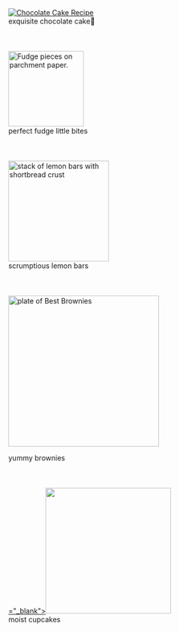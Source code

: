 <!DOCTYPE html>
<html>
<head>
  <meta charset="utf-8">
  <meta name="viewport" content="width=device-width">

</head>
<body>
<a href="https://bakeeverything.com/blogs/news/chocolate-cake-recipe?msclkid=9b944f983689152a25322a32d373459c&utm_source=bing&utm_medium=cpc&utm_campaign=DSA%20-%20Bake%20Everything&utm_term=bakeeverything&utm_content=Bake%20Everything%20DSAtarget"="_blank"><img class="rimage__image fade-in lazyautosizes lazyloaded" data-widths="[180, 220, 300, 360, 460, 540, 720, 900, 1080, 1296, 1512, 1728, 2048]" data-aspectratio="1.4962593516209477" data-sizes="auto" alt="Chocolate Cake Recipe" data-srcset="//bakeeverything.com/cdn/shop/articles/Chocolate-Cake_180x.png?v=1580138257 180w, //bakeeverything.com/cdn/shop/articles/Chocolate-Cake_220x.png?v=1580138257 220w, //bakeeverything.com/cdn/shop/articles/Chocolate-Cake_300x.png?v=1580138257 300w, //bakeeverything.com/cdn/shop/articles/Chocolate-Cake_360x.png?v=1580138257 360w, //bakeeverything.com/cdn/shop/articles/Chocolate-Cake_460x.png?v=1580138257 460w, //bakeeverything.com/cdn/shop/articles/Chocolate-Cake_540x.png?v=1580138257 540w, //bakeeverything.com/cdn/shop/articles/Chocolate-Cake_720x.png?v=1580138257 720w, //bakeeverything.com/cdn/shop/articles/Chocolate-Cake_900x.png?v=1580138257 900w, //bakeeverything.com/cdn/shop/articles/Chocolate-Cake_1080x.png?v=1580138257 1080w, //bakeeverything.com/cdn/shop/articles/Chocolate-Cake_1296x.png?v=1580138257 1296w, //bakeeverything.com/cdn/shop/articles/Chocolate-Cake_1512x.png?v=1580138257 1512w, //bakeeverything.com/cdn/shop/articles/Chocolate-Cake_1728x.png?v=1580138257 1728w, //bakeeverything.com/cdn/shop/articles/Chocolate-Cake_2048x.png?v=1580138257 2048w" sizes="600px" srcset="//bakeeverything.com/cdn/shop/articles/Chocolate-Cake_180x.png?v=1580138257 180w, //bakeeverything.com/cdn/shop/articles/Chocolate-Cake_220x.png?v=1580138257 220w, //bakeeverything.com/cdn/shop/articles/Chocolate-Cake_300x.png?v=1580138257 300w, //bakeeverything.com/cdn/shop/articles/Chocolate-Cake_360x.png?v=1580138257 360w, //bakeeverything.com/cdn/shop/articles/Chocolate-Cake_460x.png?v=1580138257 460w, //bakeeverything.com/cdn/shop/articles/Chocolate-Cake_540x.png?v=1580138257 540w, //bakeeverything.com/cdn/shop/articles/Chocolate-Cake_720x.png?v=1580138257 720w, //bakeeverything.com/cdn/shop/articles/Chocolate-Cake_900x.png?v=1580138257 900w, //bakeeverything.com/cdn/shop/articles/Chocolate-Cake_1080x.png?v=1580138257 1080w, //bakeeverything.com/cdn/shop/articles/Chocolate-Cake_1296x.png?v=1580138257 1296w, //bakeeverything.com/cdn/shop/articles/Chocolate-Cake_1512x.png?v=1580138257 1512w, //bakeeverything.com/cdn/shop/articles/Chocolate-Cake_1728x.png?v=1580138257 1728w, //bakeeverything.com/cdn/shop/articles/Chocolate-Cake_2048x.png?v=1580138257 2048w" style=""></a>
</body>
</html>
<br>
exquisite chocolate cake🍰
 <br>
<br>
<br>
<br>
<a href="https://anitalianinmykitchen.com/chocolate-fudge/"="_blank"><img decoding="async" width="150" height="" src="https://anitalianinmykitchen.com/wp-content/uploads/2019/03/fudge-1-of-1-690x1024.jpg" alt="Fudge pieces on parchment paper." data-lazy-srcset="https://anitalianinmykitchen.com/wp-content/uploads/2019/03/fudge-1-of-1-690x1024.jpg 690w, https://anitalianinmykitchen.com/wp-content/uploads/2019/03/fudge-1-of-1-202x300.jpg 202w, https://anitalianinmykitchen.com/wp-content/uploads/2019/03/fudge-1-of-1-1036x1536.jpg 1036w, https://anitalianinmykitchen.com/wp-content/uploads/2019/03/fudge-1-of-1-150x223.jpg 150w, https://anitalianinmykitchen.com/wp-content/uploads/2019/03/fudge-1-of-1.jpg 1200w" data-lazy-sizes="(max-width: 690px) 100vw, 690px" data-lazy-src="https://anitalianinmykitchen.com/wp-content/uploads/2019/03/fudge-1-of-1-690x1024.jpg" data-ll-status="loaded" class="entered lazyloaded" sizes="(max-width: 690px) 100vw, 690px" srcset="https://anitalianinmykitchen.com/wp-content/uploads/2019/03/fudge-1-of-1-690x1024.jpg 690w, https://anitalianinmykitchen.com/wp-content/uploads/2019/03/fudge-1-of-1-202x300.jpg 202w, https://anitalianinmykitchen.com/wp-content/uploads/2019/03/fudge-1-of-1-1036x1536.jpg 1036w, https://anitalianinmykitchen.com/wp-content/uploads/2019/03/fudge-1-of-1-150x223.jpg 150w, https://anitalianinmykitchen.com/wp-content/uploads/2019/03/fudge-1-of-1.jpg 1200w"></a>
<br>
 perfect fudge little bites
  
<br>
<br>
<br>
<br>
  <a href="https://sallysbakingaddiction.com/lemon-bars-recipe/"="_blank"><img data-perfmatters-preload="" decoding="async" width="200" height="" data-pin-nopin="nopin" data-pin-url="https://sallysbakingaddiction.com/lemon-bars-recipe/?tp_image_id=67216&amp;pin_title=TGVtb24gQmFycyB3aXRoIFNob3J0YnJlYWQgQ3J1c3Q%3D" data-pin-title="Lemon Bars with Shortbread Crust" src="https://sallysbakingaddiction.com/wp-content/uploads/2019/02/lemon-bars-2.jpg" alt="stack of lemon bars with shortbread crust" class="wp-image-67216" srcset="https://sallysbakingaddiction.com/wp-content/uploads/2019/02/lemon-bars-2.jpg 1200w, https://sallysbakingaddiction.com/wp-content/uploads/2019/02/lemon-bars-2-300x450.jpg 300w, https://sallysbakingaddiction.com/wp-content/uploads/2019/02/lemon-bars-2-600x900.jpg 600w, https://sallysbakingaddiction.com/wp-content/uploads/2019/02/lemon-bars-2-500x750.jpg 500w, https://sallysbakingaddiction.com/wp-content/uploads/2019/02/lemon-bars-2-1024x1536.jpg 1024w, https://sallysbakingaddiction.com/wp-content/uploads/2019/02/lemon-bars-2-425x638.jpg 425w, https://sallysbakingaddiction.com/wp-content/uploads/2019/02/lemon-bars-2-150x225.jpg 150w" sizes="(max-width: 1200px) 100vw, 1200px"></a>
  
  <br>
scrumptious lemon bars
<br>
<br>
<br>
<br>
<a herf="https://www.allrecipes.com/recipe/274800/coffee-brownies/"="_blank"><img data-src="https://www.allrecipes.com/thmb/vtfBCL_rVRo__MwHrw66BU8i9lY=/1500x0/filters:no_upscale():max_bytes(150000):strip_icc():format(webp)/10549-Best-brownies-mfs_001-8254837385364a4585e038c4f2a0a20f.jpg" width="300" height="" data-srcset="https://www.allrecipes.com/thmb/c5f1R6g72tK86dj6pM5choP3LvM=/750x0/filters:no_upscale():max_bytes(150000):strip_icc():format(webp)/10549-Best-brownies-mfs_001-8254837385364a4585e038c4f2a0a20f.jpg 750w" data-sizes="750px" alt="plate of Best Brownies" class="universal-image__image ls-is-cached lazyloaded" data-expand="300" data-hi-res-src="https://www.allrecipes.com/thmb/vtfBCL_rVRo__MwHrw66BU8i9lY=/1500x0/filters:no_upscale():max_bytes(150000):strip_icc():format(webp)/10549-Best-brownies-mfs_001-8254837385364a4585e038c4f2a0a20f.jpg" id="mntl-sc-block-image_1-0-1" data-click-tracked="true" data-tracking-container="true" data-img-lightbox="true" sizes="750px" srcset="https://www.allrecipes.com/thmb/c5f1R6g72tK86dj6pM5choP3LvM=/750x0/filters:no_upscale():max_bytes(150000):strip_icc():format(webp)/10549-Best-brownies-mfs_001-8254837385364a4585e038c4f2a0a20f.jpg 750w" src="https://www.allrecipes.com/thmb/vtfBCL_rVRo__MwHrw66BU8i9lY=/1500x0/filters:no_upscale():max_bytes(150000):strip_icc():format(webp)/10549-Best-brownies-mfs_001-8254837385364a4585e038c4f2a0a20f.jpg"></a>
  
 yummy brownies
<br>
<br>
<br>
<br>
<a href="https://www.allrecipes.com/recipe/212429/red-velvet-cupcakes/">="_blank"><img src="https://www.allrecipes.com/thmb/gWeI_uMmtTbBuVOjRjWZyjlN_5o=/1500x0/filters:no_upscale():max_bytes(150000):strip_icc():format(webp)/5789703-f0c4b179200b43a5bcd1ef90748c29fe.jpg" width="250" height="" srcset="https://www.allrecipes.com/thmb/d3swQwV-qjtE5-Bm6YgPS4j2l3o=/750x0/filters:no_upscale():max_bytes(150000):strip_icc():format(webp)/5789703-f0c4b179200b43a5bcd1ef90748c29fe.jpg 750w" sizes="750px" class="primary-image__image mntl-primary-image--blurry loaded" onload="(function(e){e.classList.add('loaded')})(this)" style="--blurry: url('data:image/gif;charset=utf-8;base64,R0lGODlhCQAHAPUAAAkFAgsGAw8DAw4CBAwGBhACARAIBhMLCRgRCRoREhkUEB4TFyYAACUMCC8HBS8HBy8JCCsYEjAKCT8BBDoOCzwMCj4MDTwpGi0kJ0IPC0MYElIMClkPEFQQD1MSEFUZGFcaGVkeIHwbImkjI3EqKHAtNnkqMIA0NJRTV45wSpV2YZuOfaWEZaWPeqeRerSFe8CTaaiQhrGXiridiMWpm8W5qdS3pc3CvsrKzMjMzdrb1djZ3djd4eLn6wkFAgkFAiwAAAAACQAHAEUISgBJaHBQw4WJFQ0u2OiQAcUOGi8eANAxAkEBHjJalKiQAMMCBRM4ECAQQUWAEzEkDPiQIwWMGRRw9LjBAoKADR4MiAjBAISFAwEBADs=')"></a>
<br>
moist cupcakes
  
  
  
  

